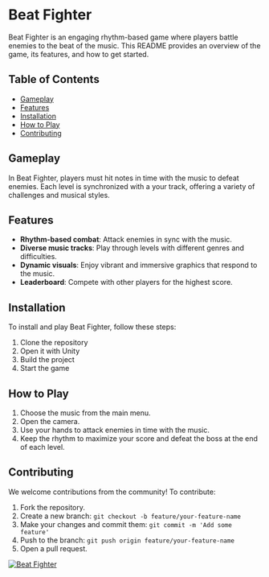 # Beat Fighter

Beat Fighter is an engaging rhythm-based game where players battle enemies to the beat of the music. This README provides an overview of the game, its features, and how to get started.

## Table of Contents
- [Gameplay](#gameplay)
- [Features](#features)
- [Installation](#installation)
- [How to Play](#how-to-play)
- [Contributing](#contributing)

## Gameplay
In Beat Fighter, players must hit notes in time with the music to defeat enemies. Each level is synchronized with a your track, offering a variety of challenges and musical styles.

## Features
- **Rhythm-based combat**: Attack enemies in sync with the music.
- **Diverse music tracks**: Play through levels with different genres and difficulties.
- **Dynamic visuals**: Enjoy vibrant and immersive graphics that respond to the music.
- **Leaderboard**: Compete with other players for the highest score.

## Installation
To install and play Beat Fighter, follow these steps:
1. Clone the repository
2. Open it with Unity
3. Build the project
4. Start the game

## How to Play
1. Choose the music from the main menu.
2. Open the camera.
3. Use your hands to attack enemies in time with the music.
4. Keep the rhythm to maximize your score and defeat the boss at the end of each level.

## Contributing
We welcome contributions from the community! To contribute:
1. Fork the repository.
2. Create a new branch: `git checkout -b feature/your-feature-name`
3. Make your changes and commit them: `git commit -m 'Add some feature'`
4. Push to the branch: `git push origin feature/your-feature-name`
5. Open a pull request.


[![Beat Fighter](https://img.youtube.com/vi/f4YrpTgx4QI/0.jpg)](https://www.youtube.com/watch?v=f4YrpTgx4QI)
